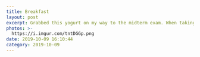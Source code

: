 ```yaml
---
title: Breakfast
layout: post
excerpt: Grabbed this yogurt on my way to the midterm exam. When taking the photo i saw it had no spoon so i had to go back and steal a spoon.
photos: >-
  https://i.imgur.com/tntDGGp.png
date: 2019-10-09 16:10:44
category: 2019-10-09
---
```

